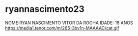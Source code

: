 # ryannascimento23
NOME:RYAN NASCIMENTO VITOR DA ROCHA 
IDADE: 18 ANOS 
https://media1.tenor.com/m/265-3bv1n-MAAAAC/cat.gif
